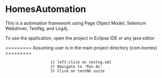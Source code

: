 # HomesAutomation
This is a automation framework using Page Object Model, Selenium Webdriver, TestNg, and Log4j.


To use the application, open the project in Eclipse IDE or any java editor 

========= Assuming user is in the main project directory (com.homes) =========
                        
                        1) left-click on testng.xml
                        2) Navigate to 'Run As' 
                        3) Click on testNG suite

